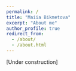 ```yaml
---
permalink: /
title: "Maiia Bikmetova"
excerpt: "About me"
author_profile: true
redirect_from: 
  - /about/
  - /about.html
---
```


[Under construction]

